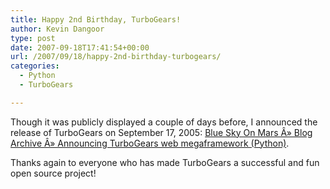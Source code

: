 ```yaml
---
title: Happy 2nd Birthday, TurboGears!
author: Kevin Dangoor
type: post
date: 2007-09-18T17:41:54+00:00
url: /2007/09/18/happy-2nd-birthday-turbogears/
categories:
  - Python
  - TurboGears

---
```

Though it was publicly displayed a couple of days before, I announced the release of TurboGears on September 17, 2005: [Blue Sky On Mars Â» Blog Archive Â» Announcing TurboGears web megaframework (Python)][1].

Thanks again to everyone who has made TurboGears a successful and fun open source project!

 [1]: http://www.blueskyonmars.com/2005/09/17/announcing-turbogears-web-megaframework-python/